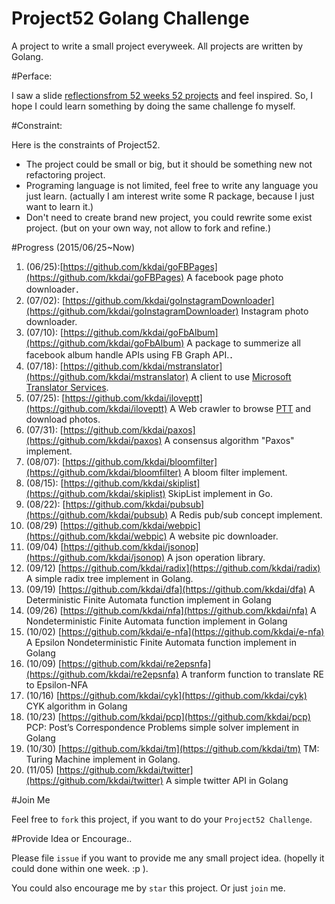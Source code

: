
# Project52 Golang Challenge

A project to write a small project everyweek. All projects are written by Golang. 


#Perface:

I saw a slide [reflectionsfrom 52 weeks 52 projects](https://speakerdeck.com/jeffersonlam/reflections-from-52-weeks-52-projects) and feel inspired. So, I hope I could learn something by doing the same challenge fo myself.

#Constraint:

Here is the constraints of Project52.

- The project could be small or big, but it should be something new not refactoring project.
- Programing language is not limited, feel free to write any language you just learn. (actually I am interest write some R package, because I just want to learn it.)
- Don't need to create brand new project, you could rewrite some exist project. (but on your own way, not allow to fork and refine.)

#Progress (2015/06/25~Now)

1. (06/25):[https://github.com/kkdai/goFBPages](https://github.com/kkdai/goFBPages) A facebook page photo downloader． 
2. (07/02): [https://github.com/kkdai/goInstagramDownloader](https://github.com/kkdai/goInstagramDownloader) Instagram photo downloader. 
3. (07/10): [https://github.com/kkdai/goFbAlbum](https://github.com/kkdai/goFbAlbum) A package to summerize all facebook album handle APIs using FB Graph API.．
4. (07/18): [https://github.com/kkdai/mstranslator](https://github.com/kkdai/mstranslator) A client to use [Microsoft Translator Services](mstranslator).
5. (07/25): [https://github.com/kkdai/iloveptt](https://github.com/kkdai/iloveptt) A Web crawler to browse [PTT](https://www.ptt.cc/index.bbs.html) and download photos.
6. (07/31): [https://github.com/kkdai/paxos](https://github.com/kkdai/paxos) A consensus algorithm "Paxos" implement.
7. (08/07): [https://github.com/kkdai/bloomfilter](https://github.com/kkdai/bloomfilter) A bloom filter implement.
8. (08/15): [https://github.com/kkdai/skiplist](https://github.com/kkdai/skiplist) SkipList implement in Go.
9. (08/22): [https://github.com/kkdai/pubsub](https://github.com/kkdai/pubsub) A Redis pub/sub concept implement.
10. (08/29) [https://github.com/kkdai/webpic](https://github.com/kkdai/webpic) A website pic downloader.
11. (09/04) [https://github.com/kkdai/jsonop](https://github.com/kkdai/jsonop) A json operation library.
12. (09/12) [https://github.com/kkdai/radix](https://github.com/kkdai/radix) A simple radix tree implement in Golang.
13. (09/19) [https://github.com/kkdai/dfa](https://github.com/kkdai/dfa) A Deterministic Finite Automata function implement in Golang
14. (09/26) [https://github.com/kkdai/nfa](https://github.com/kkdai/nfa) A Nondeterministic Finite Automata function implement in Golang
15. (10/02) [https://github.com/kkdai/e-nfa](https://github.com/kkdai/e-nfa) A Epsilon Nondeterministic Finite Automata function implement in Golang
16. (10/09) [https://github.com/kkdai/re2epsnfa](https://github.com/kkdai/re2epsnfa) A tranform function to translate RE to Epsilon-NFA
17. (10/16) [https://github.com/kkdai/cyk](https://github.com/kkdai/cyk) CYK algorithm in Golang
18. (10/23) [https://github.com/kkdai/pcp](https://github.com/kkdai/pcp) PCP: Post’s Correspondence Problems simple solver implement in Golang
19. (10/30) [https://github.com/kkdai/tm](https://github.com/kkdai/tm) TM: Turing Machine implement in Golang.
20. (11/05) [https://github.com/kkdai/twitter](https://github.com/kkdai/twitter) A simple twitter API in Golang

#Join Me

Feel free to `fork` this project, if you want to do your `Project52 Challenge`.

#Provide Idea or Encourage..

Please file `issue` if you want to provide me any small project idea. (hopelly it could done within one week.  :p ).

You could also encourage me by `star` this project. Or just `join` me.

